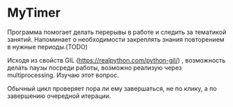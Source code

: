 # MyTimer
Программа помогает делать перерывы в работе и следить за тематикой занятий. Напоминает о необходимости закреплять знания повторением в нужные периоды.(TODO)

Исходя из свойств GIL (https://realpython.com/python-gil/) , возможность делать паузы посреди работы, возможно реализую через  multiprocessing. Изучаю этот вопрос.

Обычный цикл проверяет пора ли ему завершаться, не по клику, а по завершению очередной итерации.